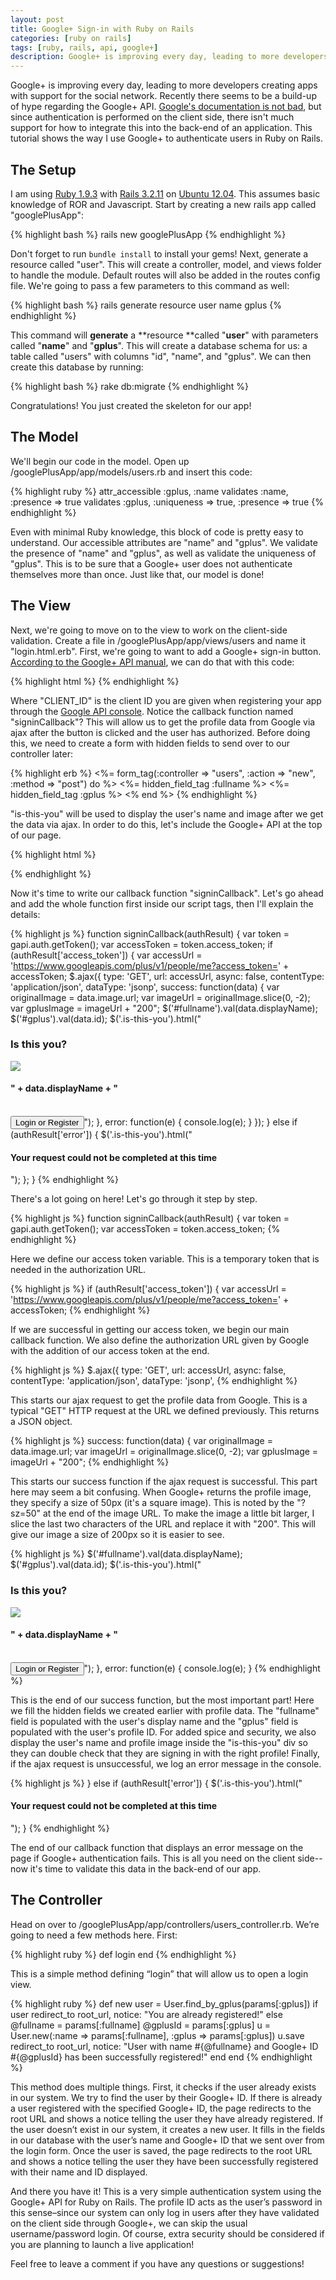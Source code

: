 ```yaml
---
layout: post
title: Google+ Sign-in with Ruby on Rails
categories: [ruby on rails]
tags: [ruby, rails, api, google+]
description: Google+ is improving every day, leading to more developers creating apps with support for the social network. Recently there seems to be a build-up of hype regarding the Google+ API. Google's documentation is not bad, but since authentication is performed on the client side, there isn't much support for how to integrate this into the back-end of an application. This tutorial shows the way I use Google+ to authenticate users in Ruby on Rails.
---
```


Google+ is improving every day, leading to more developers creating apps with support for the social network. Recently there seems to be a build-up of hype regarding the Google+ API. [Google's documentation is not bad](https://developers.google.com/+/), but since authentication is performed on the client side, there isn't much support for how to integrate this into the back-end of an application. This tutorial shows the way I use Google+ to authenticate users in Ruby on Rails.


## The Setup

I am using [Ruby 1.9.3](http://www.ruby-lang.org/en/) with [Rails 3.2.11](http://rubyonrails.org/) on [Ubuntu 12.04](http://www.ubuntu.com/). This assumes basic knowledge of ROR and Javascript. Start by creating a new rails app called "googlePlusApp":

{% highlight bash %}
rails new googlePlusApp
{% endhighlight %}

Don't forget to run `bundle install` to install your gems! Next, generate a resource called "user". This will create a controller, model, and views folder to handle the module. Default routes will also be added in the routes config file. We're going to pass a few parameters to this command as well:

{% highlight bash %}
rails generate resource user name gplus
{% endhighlight %}

This command will **generate** a **resource **called "**user**" with parameters called "**name**" and "**gplus**". This will create a database schema for us: a table called "users" with columns "id", "name", and "gplus". We can then create this database by running:

{% highlight bash %}
rake db:migrate
{% endhighlight %}

Congratulations! You just created the skeleton for our app!


## The Model

We'll begin our code in the model. Open up /googlePlusApp/app/models/users.rb and insert this code:

{% highlight ruby %}
attr_accessible :gplus, :name
validates :name, :presence => true
validates :gplus, :uniqueness => true, :presence => true
{% endhighlight %}

Even with minimal Ruby knowledge, this block of code is pretty easy to understand. Our accessible attributes are "name" and "gplus". We validate the presence of "name" and "gplus", as well as validate the uniqueness of "gplus". This is to be sure that a Google+ user does not authenticate themselves more than once. Just like that, our model is done!


## The View

Next, we're going to move on to the view to work on the client-side validation. Create a file in /googlePlusApp/app/views/users and name it "login.html.erb". First, we're going to want to add a Google+ sign-in button. [According to the Google+ API manual](https://developers.google.com/+/web/signin/#step_3_adding_a_button_to_your_page), we can do that with this code:

{% highlight html %}
<span id="signinButton">
  <span
    class="g-signin"
    data-callback="signinCallback"
    data-clientid="CLIENT_ID"
    data-cookiepolicy="single_host_origin"
    data-scope="https://www.googleapis.com/auth/plus.login">
  </span>
</span>
{% endhighlight %}

Where "CLIENT_ID" is the client ID you are given when registering your app through the [Google API console](https://code.google.com/apis/console). Notice the callback function named "signinCallback"? This will allow us to get the profile data from Google via ajax after the button is clicked and the user has authorized. Before doing this, we need to create a form with hidden fields to send over to our controller later:

{% highlight erb %}
<%= form_tag(:controller => "users", :action => "new", :method => "post") do %>
  <%= hidden_field_tag :fullname %>
  <%= hidden_field_tag :gplus %>
<% end %>
{% endhighlight %}

"is-this-you" will be used to display the user's name and image after we get the data via ajax. In order to do this, let's include the Google+ API at the top of our page.

{% highlight html %}
<script type="text/javascript">
    (function() {
      var po = document.createElement('script'); po.type = 'text/javascript'; po.async = true;
      po.src = 'https://apis.google.com/js/client:plusone.js';
      var s = document.getElementsByTagName('script')[0]; s.parentNode.insertBefore(po, s);
    })();
</script>
{% endhighlight %}

Now it's time to write our callback function "signinCallback". Let's go ahead and add the whole function first inside our script tags, then I'll explain the details:

{% highlight js %}
function signinCallback(authResult) {
  var token = gapi.auth.getToken();
  var accessToken = token.access_token;
  if (authResult['access_token']) {
    var accessUrl = 'https://www.googleapis.com/plus/v1/people/me?access_token=' + accessToken;
    $.ajax({
      type: 'GET',
      url: accessUrl,
      async: false,
      contentType: 'application/json',
      dataType: 'jsonp',
      success: function(data) {
        var originalImage = data.image.url;
        var imageUrl = originalImage.slice(0, -2);
        var gplusImage = imageUrl + "200";
        $('#fullname').val(data.displayName);
        $('#gplus').val(data.id);
        $('.is-this-you').html("<h3>Is this you?</h3><img src='" + gplusImage + "'><br><h4>" + data.displayName + "</h4><br><input type='submit' value='Login or Register'>");
      },
      error: function(e) {
        console.log(e);
      }
    });
  } else if (authResult['error']) {
    $('.is-this-you').html("<h4>Your request could not be completed at this time</h4>");
  };
}
{% endhighlight %}

There's a lot going on here! Let's go through it step by step.

{% highlight js %}
function signinCallback(authResult) {
  var token = gapi.auth.getToken();
  var accessToken = token.access_token;
{% endhighlight %}

Here we define our access token variable. This is a temporary token that is needed in the authorization URL.

{% highlight js %}
if (authResult['access_token']) {
  var accessUrl = 'https://www.googleapis.com/plus/v1/people/me?access_token=' + accessToken;
{% endhighlight %}

If we are successful in getting our access token, we begin our main callback function. We also define the authorization URL given by Google with the addition of our access token at the end.

{% highlight js %}
$.ajax({
  type: 'GET',
  url: accessUrl,
  async: false,
  contentType: 'application/json',
  dataType: 'jsonp',
{% endhighlight %}

This starts our ajax request to get the profile data from Google. This is a typical "GET" HTTP request at the URL we defined previously. This returns a JSON object.

{% highlight js %}
success: function(data) {
  var originalImage = data.image.url;
  var imageUrl = originalImage.slice(0, -2);
  var gplusImage = imageUrl + "200";
{% endhighlight %}

This starts our success function if the ajax request is successful. This part here may seem a bit confusing. When Google+ returns the profile image, they specify a size of 50px (it's a square image). This is noted by the "?sz=50" at the end of the image URL. To make the image a little bit larger, I slice the last two characters of the URL and replace it with "200". This will give our image a size of 200px so it is easier to see.

{% highlight js %}
  $('#fullname').val(data.displayName);
  $('#gplus').val(data.id);
  $('.is-this-you').html("<h3>Is this you?</h3><img src='" + gplusImage + "'><br><h4>" + data.displayName + "</h4><br><input type='submit' value='Login or Register'>");
},
error: function(e) {
  console.log(e);
}
{% endhighlight %}

This is the end of our success function, but the most important part! Here we fill the hidden fields we created earlier with profile data. The "fullname" field is populated with the user's display name and the "gplus" field is populated with the user's profile ID. For added spice and security, we also display the user's name and profile image inside the "is-this-you" div so they can double check that they are signing in with the right profile! Finally, if the ajax request is unsuccessful, we log an error message in the console.

{% highlight js %}
} else if (authResult['error']) {
  $('.is-this-you').html("<h4>Your request could not be completed at this time</h4>");
}
{% endhighlight %}

The end of our callback function that displays an error message on the page if Google+ authentication fails. This is all you need on the client side--now it's time to validate this data in the back-end of our app.

## The Controller

Head on over to /googlePlusApp/app/controllers/users_controller.rb. We’re going to need a few methods here. First:

{% highlight ruby %}
def login
end
{% endhighlight %}

This is a simple method defining “login” that will allow us to open a login view.

{% highlight ruby %}
def new
  user = User.find_by_gplus(params[:gplus])
  if user
    redirect_to root_url, notice: "You are already registered!"
  else
    @fullname = params[:fullname]
    @gplusId = params[:gplus]
    u = User.new(:name => params[:fullname], :gplus => params[:gplus])
    u.save
    redirect_to root_url, notice: "User with name #{@fullname} and Google+ ID #{@gplusId} has been successfully registered!"
  end
end
{% endhighlight %}

This method does multiple things. First, it checks if the user already exists in our system. We try to find the user by their Google+ ID. If there is already a user registered with the specified Google+ ID, the page redirects to the root URL and shows a notice telling the user they have already registered. If the user doesn’t exist in our system, it creates a new user. It fills in the fields in our database with the user’s name and Google+ ID that we sent over from the login form. Once the user is saved, the page redirects to the root URL and shows a notice telling the user they have been successfully registered with their name and ID displayed.

And there you have it! This is a very simple authentication system using the Google+ API for Ruby on Rails. The profile ID acts as the user’s password in this sense–since our system can only log in users after they have validated on the client side through Google+, we can skip the usual username/password login. Of course, extra security should be considered if you are planning to launch a live application!

Feel free to leave a comment if you have any questions or suggestions!
